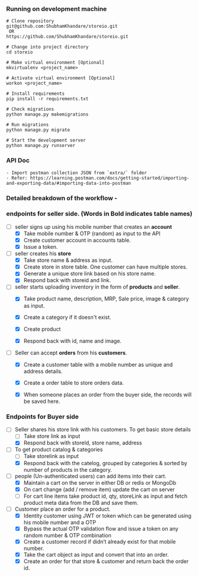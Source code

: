 ### Running on development machine

    # Clone repository
    git@github.com:ShubhamKhandare/storeio.git
     OR
    https://github.com/ShubhamKhandare/storeio.git
    
    # Change into project directory
    cd storeio
    
    # Make virtual environment [Optional]
    mkvirtualenv <project_name>
    
    # Activate virtual environment [Optional]
    workon <project_name>
    
    # Install requirements
    pip install -r requirements.txt
    
    # Check migrations
    python manage.py makemigrations
    
    # Run migrations
    python manage.py migrate
    
    # Start the development server
    python manage.py runserver
    
### API Doc
    - Import postman collection JSON from `extra/` folder
    - Refer: https://learning.postman.com/docs/getting-started/importing-and-exporting-data/#importing-data-into-postman
   
### Detailed breakdown of the workflow -

 ### endpoints for seller side. (Words in Bold indicates table names)
 
- [ ]  seller signs up using his mobile number that creates an **account**
	- [x]  Take mobile number & OTP (random) as input to the API
	- [x]  Create customer account in accounts table.
	- [x]  Issue a token.  

- [ ]  seller creates his **store**
	- [x]  Take store name & address as input.  
	- [x]  Create store in store table. One customer can have multiple stores.
	- [x]  Generate a unique store link based on his store name.
	- [x]  Respond back with storeid and link.

- [ ]  seller starts uploading inventory in the form of **products** and **seller**.
	- [x]  Take product name, description, MRP, Sale price, image & category as input.  
	- [x]  Create a category if it doesn't exist.
	- [x]  Create product
	- [x]  Respond back with id, name and image.
	 
  
- [ ]  Seller can accept **orders** from his **customers**.
	- [x]  Create a customer table with a mobile number as unique and address details.    
	- [x]  Create a order table to store orders data.
	- [x]  When someone places an order from the buyer side, the records will be saved here.
	   

### Endpoints for Buyer side

 
- [ ]  Seller shares his store link with his customers. To get basic store details
	- [ ]  Take store link as input    
	- [x]  Respond back with storeId, store name, address

- [ ]  To get product catalog & categories
	- [ ]  Take storelink as input    
	- [x]  Respond back with the catelog, grouped by categories & sorted by number of products in the category.

- [ ]  people (Un-authenticated users) can add items into their cart.
	- [x]  Maintain a cart on the server in either DB or redis or MongoDb    
	- [x]  On cart change (add / remove item) update the cart on server
	- [ ]  For cart line items take product id, qty, storeLink as input and fetch product meta data from the DB and save them.
  
- [ ]  Customer place an order for a product. 
	- [x]  Identity customer using JWT or token which can be generated using his mobile number and a OTP 
	- [x]  Bypass the actual OTP validation flow and issue a token on any random number & OTP combination
	- [x]  Create a customer record if didn’t already exist for that mobile number.
	- [x]  Take the cart object as input and convert that into an order.
	- [x]  Create an order for that store & customer and return back the order id.
